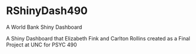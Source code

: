 # RShinyDash490
A World Bank Shiny Dashboard

A Shiny Dashboard that Elizabeth Fink and Carlton Rollins created as a Final Project at UNC for PSYC 490


